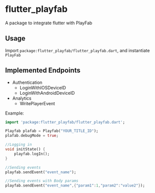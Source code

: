 # flutter_playfab

A package to integrate flutter with PlayFab

## Usage

Import `package:flutter_playfab/flutter_playfab.dart`, and instantiate `PlayFab`

## Implemented Endpoints
- Authentication
  - LoginWithIOSDeviceID
  - LoginWithAndroidDeviceID
- Analytics
  - WritePlayerEvent


Example:

```dart
import 'package:flutter_playfab/flutter_playfab.dart';

Playfab plafab = Playfab("YOUR_TITLE_ID");
plafab.debugMode = true;

//Logging in
void initState() {
    playfab.logIn();
}

//Sending events
playfab.sendEvent("event_name");

//Sending events with Body params
playfab.sendEvent("event_name",{"param1":1,"param2":"value2"});

```